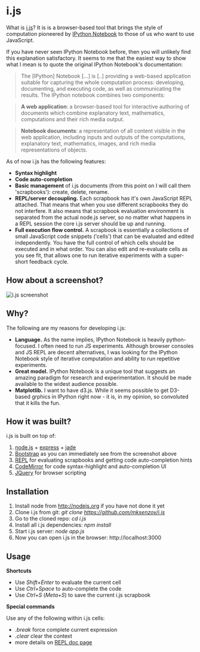 i.js
====

What  is [i.js](https://github.com/mksenzov/i.js)? It is is a browser-based tool that brings the style of computation pioneered by [IPython Notebook](http://ipython.org/notebook.html) to those of us who want to use JavaScript. 

If you have never seen IPython Notebook before, then you will unlikely find this explanation satisfactory. It seems to me that the easiest way to show what I mean is to quote the original IPython Notebook's documentation:

> The [IPython] Notebook [...] is [..] providing a web-based application suitable for capturing the whole computation process: developing, documenting, and executing code, as well as communicating the results. The IPython notebook combines two components:

> **A web application**: a browser-based tool for interactive authoring of documents which combine explanatory text, mathematics, computations and their rich media output.

> **Notebook documents**: a representation of all content visible in the web application, including inputs and outputs of the computations, explanatory text, mathematics, images, and rich media representations of objects.

As of now i.js has the following features:

* **Syntax highlight**
* **Code auto-completion**
* **Basic management** of i.js documents (from this point on I will call them 'scrapbooks'): create, delete, rename.
* **REPL/server decoupling.** Each scrapbook has it's own JavaScript REPL attached. That means that when you use different scrapbooks they do not interfere. It also means that scrapbook evaluation environment is separated from the actual node.js server, so no matter what happens in a REPL session the core i.js server should be up and running.
* **Full execution flow control.** A scrapbook is essentially a collections of small JavaScript code snippets ('cells') that can be evaluated and edited independently. You have the full control of which cells should be executed and in what order. You can also edit and re-evaluate cells as you see fit, that allows one to run iterative experiments with a super-short feedback cycle.

How about a screenshot?
-----------------------

![i.js screenshot](http://i.imgur.com/jkadPJi.png?1 "i.js screenshot")

Why?
----

The following are my reasons for developing i.js:

* **Language.** As the name implies, IPython Notebook is heavily python-focused. I often need to run JS experiments. Although browser consoles and JS REPL are decent alternatives, I was looking for the IPython Notebook style of iterative computation and ability to run repetitive experiments.
* **Great model.** IPython Notebook is a unique tool that suggests an amazing paradigm for research and experimentation. It should be made available to the widest audience possible.
* **Matplotlib.** I want to have d3.js. While it seems possible to get D3-based grphics in IPython right now - it is, in my opinion, so convoluted that it kills the fun.


How it was built?
-----------------

i.js is built on top of:

1. [node.js](http://nodejs.org) + [express](http://expressjs.com/api.html) + [jade](http://jade-lang.com)
2. [Bootstrap](http://getbootstrap.com) as you can immediately see from the screenshot above
3. [REPL](http://nodejs.org/api/repl.html) for evaluating scrapbooks and getting code auto-completion hints
4. [CodeMirror](http://codemirror.net) for code syntax-highlight and auto-completion UI
5. [JQuery](http://jquery.com) for browser scripting

Installation
-------------

1. Install node from http://nodejs.org if you have not done it yet
2. Clone i.js from git: _git clone https://github.com/mksenzov/i.js_
3. Go to the cloned repo: _cd i.js_
4. Install all i.js dependencies: _npm install_
5. Start i.js server: _node app.js_
6. Now you can open i.js in the browser: http://localhost:3000

Usage
-----

**Shortcuts**

* Use _Shift+Enter_ to evaluate the current cell
* Use _Ctrl+Space_ to auto-complete the code
* Use _Ctrl+S_ (_Meta+S_) to save the current i.js scrapbook

**Special commands**

Use any of the following within i.js cells:

* _.break_ force complete current expression
* _.clear_ clear the context
* more details on [REPL doc page](http://nodejs.org/api/repl.html#repl_repl_features)
